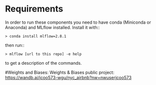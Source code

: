 # Requirements

In order to run these components you need to have conda (Miniconda or Anaconda) and MLflow installed.
Install it with::

    > conda install mlflow=2.8.1

then run::

    > mlflow [url to this repo] -e help

to get a description of the commands.

#Weights and Biases:
Weights & Biases public project: https://wandb.ai/jcoo573-wgu/nyc_airbnb?nw=nwuserjcoo573